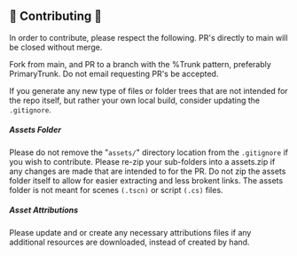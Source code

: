 ## 🔧 Contributing 💾
In order to contribute, please respect the following. PR's directly to main will be closed without merge.

Fork from main, and PR to a branch with the %Trunk pattern, preferably PrimaryTrunk. Do not email requesting PR's be accepted.

If you generate any new type of files or folder trees that are not intended for the repo itself, but rather your own local build, consider updating the `.gitignore`.

##### Assets Folder
Please do not remove the "`assets/`" directory location from the `.gitignore` if you wish to contribute. 
Please re-zip your sub-folders into a assets.zip if any changes are made that are intended to for the PR. Do not zip the assets folder itself to allow for easier extracting and less brokent links.
The assets folder is not meant for scenes `(.tscn)` or script `(.cs)` files.

##### Asset Attributions
Please update and or create any necessary attributions files if any additional resources are downloaded, instead of created by hand.
